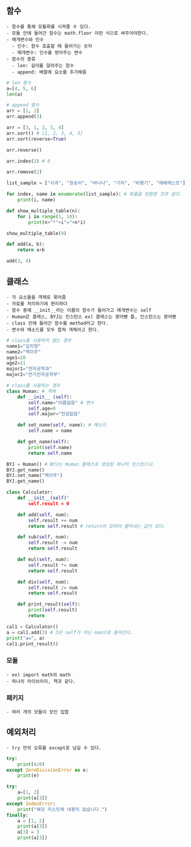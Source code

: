 ## 함수
    - 함수를 통해 모듈화를 시켜줄 수 있다.
    - 모듈 안에 들어간 함수는 math.floor 이런 식으로 써주어야한다.
    - 매개변수와 인수
      - 인수: 함수 호출할 때 들어가는 숫자
      - 매개변수: 인수를 받아주는 변수
    - 함수의 종류
      - len: 길이를 알려주는 함수
      - append: 배열에 요소를 추가해줌

```python
# len 함수
a=[4, 5, 6]
len(a)
```

```python
# append 함수
arr = [1, 2]
arr.append(3)
```

```python
arr = [3, 1, 2, 5, 4]
arr.sort() # [1, 2, 3, 4, 5]
arr.sort(reverse=True)

arr.reverse()

arr.index(3) # 0

arr.remove(2)
```

```python
list_sample = ["사과", "원숭이", "바나나", "기차", "비행기", "에베레스트"]

for index, name in enumerate(list_sample): # 튜플을 반환한 것과 같다.
    print(i, name)
```

```python
def show_multiple_table(n):
    for i in range(1, 10):
        print(n+"*"+i"="+n*i)

show_multiple_table(9)
```

```python
def add(a, b):
    return a+b

add(3, 4)
```


## 클래스
    - 각 요소들을 객체로 묶어줌
    - 자료를 처리하기에 편리하다
    - 함수 중에 __init__라는 이름의 함수가 들어가고 매개변수는 self
    - Human은 클래스, BYJ는 인스턴스 ex) 클래스는 붕어빵 틀, 인스턴스는 붕어빵
    - class 안에 들어간 함수를 method라고 한다.
    - 변수와 메소드를 모두 합쳐 객체라고 한다.

```python
# class를 사용하지 않는 경우
name1="김지형"
name2="백이주"
age1=20
age2=21
major1="전자공학과"
major2="전기전자공학부"
```

```python
# class를 사용하는 경우
class Human: # 객체
    def __init__ (self):
        self.name="이름없음" # 변수
        self.age=0
        self.major="전공없음"

    def set_name(self, name): # 메소드
        self.name = name

    def get_name(self):
        print(self.name)
        return self.name

BYJ = Human() # BYJ는 Human 클래스로 생성된 하나의 인스턴스다.
BYJ.get_name()
BYJ.set_name("백이주")
BYJ.get_name()
```

```python
class Calculator:
    def __init__(self)"
        self.result = 0

    def add(self, num):
        self.result += num
        return self.result # return이 있어야 뱉어내는 값이 있다.

    def sub(self, num):
        self.result -= num
        return self.result

    def mul(self, num):
        self.result *= num
        return self.result

    def div(self, num):
        self.result /= num
        return self.result

    def print_result(self):
        print(self.result)
        return

cal1 = Calculator()
a = cal1.add(3) # 3은 self가 아닌 num으로 들어간다.
print("a=", a)
cal1.print_result()
```


### 모듈
    - ex) import math의 math
    - 하나의 라이브러리, 책과 같다.

### 패키지
    - 여러 개의 모듈이 모인 집합


## 예외처리
    - try 안의 오류를 except로 넘길 수 있다.

```python
try:
    print(4/0)
except ZeroDivisionError as e:
    print(e)
```

```python
try:
    a=[1, 2]
    print(a[3])
except IndexError:
    print("해당 리스트에 내용이 없습니다.")
finally:
    a = [1, 2]
    print(a[3])
    a[3] = 3
    print(a[3])
```